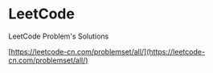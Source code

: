 # LeetCode
LeetCode Problem's Solutions  


[https://leetcode-cn.com/problemset/all/](https://leetcode-cn.com/problemset/all/)
